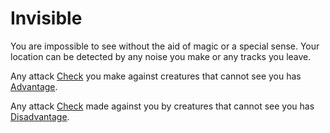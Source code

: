 # Invisible

You are impossible to see without the aid of magic or a special sense. Your location can be detected by any noise you make or any tracks you leave.

Any attack [Check](../Game%20Structure/Check.md) you make against creatures that cannot see you has [Advantage](../Dice%20Rolls/Advantage.md).

Any attack [Check](../Game%20Structure/Check.md) made against you by creatures that cannot see you has [Disadvantage](../Dice%20Rolls/Disadvantage.md).
